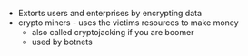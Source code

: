 * Extorts users and enterprises by encrypting data
* crypto miners - uses the victims resources to make money 
	* also called cryptojacking if you are boomer 
	* used by botnets 
